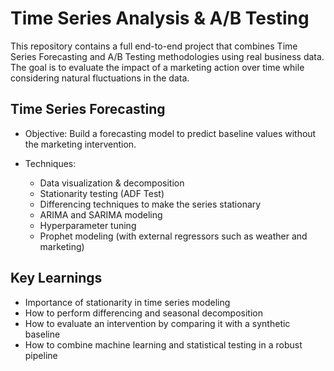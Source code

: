 # Time Series Analysis & A/B Testing

This repository contains a full end-to-end project that combines Time Series Forecasting and A/B Testing methodologies using real business data. The goal is to evaluate the impact of a marketing action over time while considering natural fluctuations in the data.

## Time Series Forecasting
* Objective: Build a forecasting model to predict baseline values without the marketing intervention.

* Techniques:

  * Data visualization & decomposition
  * Stationarity testing (ADF Test)
  * Differencing techniques to make the series stationary
  * ARIMA and SARIMA modeling
  * Hyperparameter tuning
  * Prophet modeling (with external regressors such as weather and marketing)
 
## Key Learnings

* Importance of stationarity in time series modeling
* How to perform differencing and seasonal decomposition
* How to evaluate an intervention by comparing it with a synthetic baseline
* How to combine machine learning and statistical testing in a robust pipeline
